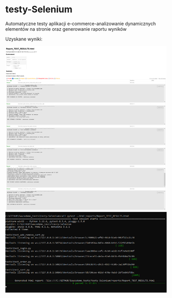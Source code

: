 # testy-Selenium
Automatyczne testy aplikacji e-commerce-analizowanie dynamicznych elementów na stronie oraz generowanie raportu wyników

Uzyskane wyniki:

![Rezultaty testów z pytest-html](Images\Report_TEST_RESULTS.png)
![Okno pytest](Images\Tests_Running.png)